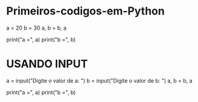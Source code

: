 # Primeiros-codigos-em-Python

a = 20
b = 30
a, b = b, a

print("a =", a)
print("b =", b)

# USANDO INPUT

a = input("Digite o valor de a: ")
b = input("Digite o valor de b: ")
a, b = b, a

print("a =", a)
print("b =", b)

